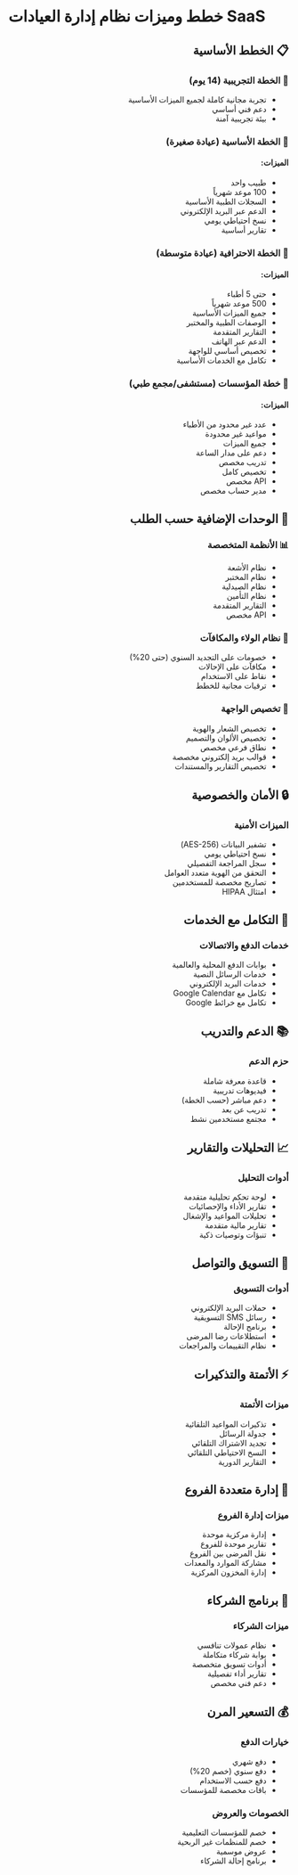 # خطط وميزات نظام إدارة العيادات SaaS

<div dir="rtl">

## 📋 الخطط الأساسية

### 🎁 الخطة التجريبية (14 يوم)
- تجربة مجانية كاملة لجميع الميزات الأساسية
- دعم فني أساسي
- بيئة تجريبية آمنة

### 💉 الخطة الأساسية (عيادة صغيرة)
#### الميزات:
- طبيب واحد
- 100 موعد شهرياً
- السجلات الطبية الأساسية
- الدعم عبر البريد الإلكتروني
- نسخ احتياطي يومي
- تقارير أساسية

### 🏥 الخطة الاحترافية (عيادة متوسطة)
#### الميزات:
- حتى 5 أطباء
- 500 موعد شهرياً
- جميع الميزات الأساسية
- الوصفات الطبية والمختبر
- التقارير المتقدمة
- الدعم عبر الهاتف
- تخصيص أساسي للواجهة
- تكامل مع الخدمات الأساسية

### 🏨 خطة المؤسسات (مستشفى/مجمع طبي)
#### الميزات:
- عدد غير محدود من الأطباء
- مواعيد غير محدودة
- جميع الميزات
- دعم على مدار الساعة
- تدريب مخصص
- تخصيص كامل
- API مخصص
- مدير حساب مخصص

## 🎯 الوحدات الإضافية حسب الطلب

### 📊 الأنظمة المتخصصة
- نظام الأشعة
- نظام المختبر
- نظام الصيدلية
- نظام التأمين
- التقارير المتقدمة
- API مخصص

### 💎 نظام الولاء والمكافآت
- خصومات على التجديد السنوي (حتى 20%)
- مكافآت على الإحالات
- نقاط على الاستخدام
- ترقيات مجانية للخطط

### 🎨 تخصيص الواجهة
- تخصيص الشعار والهوية
- تخصيص الألوان والتصميم
- نطاق فرعي مخصص
- قوالب بريد إلكتروني مخصصة
- تخصيص التقارير والمستندات

## 🔒 الأمان والخصوصية

### الميزات الأمنية
- تشفير البيانات (AES-256)
- نسخ احتياطي يومي
- سجل المراجعة التفصيلي
- التحقق من الهوية متعدد العوامل
- تصاريح مخصصة للمستخدمين
- امتثال HIPAA

## 🔌 التكامل مع الخدمات

### خدمات الدفع والاتصالات
- بوابات الدفع المحلية والعالمية
- خدمات الرسائل النصية
- خدمات البريد الإلكتروني
- تكامل مع Google Calendar
- تكامل مع خرائط Google

## 📚 الدعم والتدريب

### حزم الدعم
- قاعدة معرفة شاملة
- فيديوهات تدريبية
- دعم مباشر (حسب الخطة)
- تدريب عن بعد
- مجتمع مستخدمين نشط

## 📈 التحليلات والتقارير

### أدوات التحليل
- لوحة تحكم تحليلية متقدمة
- تقارير الأداء والإحصائيات
- تحليلات المواعيد والإشغال
- تقارير مالية متقدمة
- تنبؤات وتوصيات ذكية

## 📱 التسويق والتواصل

### أدوات التسويق
- حملات البريد الإلكتروني
- رسائل SMS التسويقية
- برنامج الإحالة
- استطلاعات رضا المرضى
- نظام التقييمات والمراجعات

## ⚡ الأتمتة والتذكيرات

### ميزات الأتمتة
- تذكيرات المواعيد التلقائية
- جدولة الرسائل
- تجديد الاشتراك التلقائي
- النسخ الاحتياطي التلقائي
- التقارير الدورية

## 🏢 إدارة متعددة الفروع

### ميزات إدارة الفروع
- إدارة مركزية موحدة
- تقارير موحدة للفروع
- نقل المرضى بين الفروع
- مشاركة الموارد والمعدات
- إدارة المخزون المركزية

## 🤝 برنامج الشركاء

### ميزات الشركاء
- نظام عمولات تنافسي
- بوابة شركاء متكاملة
- أدوات تسويق متخصصة
- تقارير أداء تفصيلية
- دعم فني مخصص

## 💰 التسعير المرن

### خيارات الدفع
- دفع شهري
- دفع سنوي (خصم 20%)
- دفع حسب الاستخدام
- باقات مخصصة للمؤسسات

### الخصومات والعروض
- خصم للمؤسسات التعليمية
- خصم للمنظمات غير الربحية
- عروض موسمية
- برنامج إحالة الشركاء

</div>
